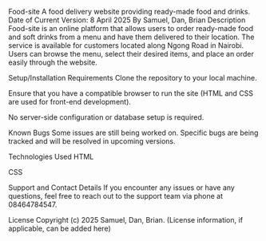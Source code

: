 Food-site
A food delivery website providing ready-made food and drinks.
Date of Current Version: 8 April 2025
By Samuel, Dan, Brian
Description
Food-site is an online platform that allows users to order ready-made food and soft drinks from a menu and have them delivered to their location. The service is available for customers located along Ngong Road in Nairobi. Users can browse the menu, select their desired items, and place an order easily through the website.

Setup/Installation Requirements
Clone the repository to your local machine.

Ensure that you have a compatible browser to run the site (HTML and CSS are used for front-end development).

No server-side configuration or database setup is required.

Known Bugs
Some issues are still being worked on. Specific bugs are being tracked and will be resolved in upcoming versions.

Technologies Used
HTML

CSS

Support and Contact Details
If you encounter any issues or have any questions, feel free to reach out to the support team via phone at 08464784547.

License
Copyright (c) 2025 Samuel, Dan, Brian. (License information, if applicable, can be added here)

